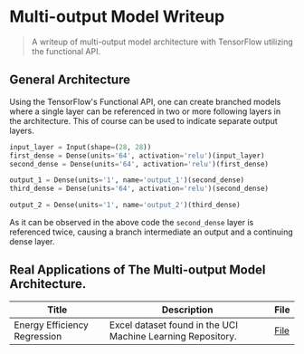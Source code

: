 # Multi-output Model Writeup
> A writeup of multi-output model architecture with TensorFlow utilizing the functional API.

## General Architecture 

Using the TensorFlow's Functional API, one can create branched models where a single layer can be referenced in two or more following layers in the architecture. This of course can be used to indicate separate output layers.

```python
input_layer = Input(shape=(28, 28))
first_dense = Dense(units='64', activation='relu')(input_layer)
second_dense = Dense(units='64', activation='relu')(first_dense)

output_1 = Dense(units='1', name='output_1')(second_dense)
third_dense = Dense(units='64', activation='relu')(second_dense)

output_2 = Dense(units='1', name='output_2')(third_dense)
```

As it can be observed in the above code the `second_dense` layer is referenced twice, causing a branch intermediate an output and a continuing dense layer.

## Real Applications of The Multi-output Model Architecture.
|**Title**|**Description**|**File**|
|---------|---------------|--------|
|Energy Efficiency Regression|Excel dataset found in the UCI Machine Learning Repository.|[File](https://github.com/UmbertoFasci/Multi-output_Model_wrtup/blob/main/EnergyEfficiencyRegression.ipynb)|
